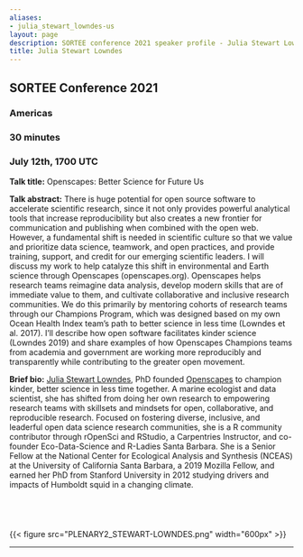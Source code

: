 ```yaml
---
aliases:
- julia_stewart_lowndes-us
layout: page
description: SORTEE conference 2021 speaker profile - Julia Stewart Lowndes 
title: Julia Stewart Lowndes 
---
```


## SORTEE Conference 2021   

### Americas   

### 30 minutes    

### July 12th, 1700 UTC     


**Talk title:** Openscapes: Better Science for Future Us     

**Talk abstract:**  There is huge potential for open source software to accelerate scientific research, since it not only provides powerful analytical tools that increase reproducibility but also creates a new frontier for communication and publishing when combined with the open web. However, a fundamental shift is needed in scientific culture so that we value and prioritize data science, teamwork, and open practices, and provide training, support, and credit for our emerging scientific leaders. I will discuss my work to help catalyze this shift in environmental and Earth science through Openscapes (openscapes.org). Openscapes helps research teams reimagine data analysis, develop modern skills that are of immediate value to them, and cultivate collaborative and inclusive research communities. We do this primarily by mentoring cohorts of research teams through our Champions Program, which was designed based on my own Ocean Health Index team’s path to better science in less time (Lowndes et al. 2017). I’ll describe how open software facilitates kinder science (Lowndes 2019) and share examples of how Openscapes Champions teams from academia and government are working more reproducibly and transparently while contributing to the greater open movement.   

**Brief bio:** [Julia Stewart Lowndes](http://jules32.github.io), PhD founded [Openscapes](https://openscapes.org) to champion kinder, better science in less time together. A marine ecologist and data scientist, she has shifted from doing her own research to empowering research teams with skillsets and mindsets for open, collaborative, and reproducible research. Focused on fostering diverse, inclusive, and leaderful open data science research communities, she is a R community contributor through rOpenSci and RStudio, a Carpentries Instructor, and co-founder Eco-Data-Science and R-Ladies Santa Barbara. She is a Senior Fellow at the National Center for Ecological Analysis and Synthesis (NCEAS) at the University of California Santa Barbara, a 2019 Mozilla Fellow, and earned her PhD from Stanford University in 2012 studying drivers and impacts of Humboldt squid in a changing climate.      



&nbsp;
--------------------------------------------------------------------------------------------------------------------


{{< figure src="PLENARY2_STEWART-LOWNDES.png" width="600px" >}}

--------------------------------------------------------------------------------------------------------------------

&nbsp;





